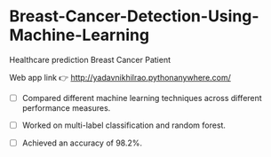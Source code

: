 # Breast-Cancer-Detection-Using-Machine-Learning
Healthcare prediction Breast Cancer Patient

Web app link
👉	http://yadavnikhilrao.pythonanywhere.com/

- [ ]	Compared different machine learning techniques across different performance measures.

- [ ]	Worked on multi-label classification and random forest.

- [ ]	Achieved an accuracy of 98.2%.




